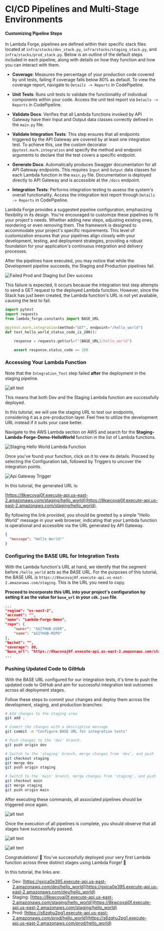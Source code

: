 # CI/CD Pipelines and Multi-Stage Environments

#### Customizing Pipeline Steps

In Lambda Forge, pipelines are defined within their specific stack files located at `infra/stacks/dev_stack.py`, `infra/stacks/staging_stack.py`, and `infra/stacks/prod_stack.py`. Below is an outline of the default steps included in each pipeline, along with details on how they function and how you can interact with them.

- **Coverage**: Measures the percentage of your production code covered by unit tests, failing if coverage falls below 80% as default. To view the coverage report, navigate to `Details -> Reports` in CodePipeline.

- **Unit Tests**: Runs unit tests to validate the functionality of individual components within your code. Access the unit test report via `Details -> Reports` in CodePipeline.

- **Validate Docs**: Verifies that all Lambda functions invoked by API Gateway have their Input and Output data classes correctly defined in the `main.py` file.

- **Validate Integration Tests**: This step ensures that all endpoints triggered by the API Gateway are covered by at least one integration test. To achieve this, use the custom decorator `@pytest.mark.integration` and specify the method and endpoint arguments to declare that the test covers a specific endpoint.

- **Generate Docs**: Automatically produces Swagger documentation for all API Gateway endpoints. This requires `Input` and `Output` data classes for each Lambda function in the `main.py` file. Documentation is deployed directly to API Gateway and is accessible at the `/docs` endpoint.

- **Integration Tests**: Performs integration testing to assess the system's overall functionality. Access the integration test report through `Details -> Reports` in CodePipeline.

Lambda Forge provides a suggested pipeline configuration, emphasizing flexibility in its design. You're encouraged to customize these pipelines to fit your project's needs. Whether adding new steps, adjusting existing ones, reordering or even removing them. The framework is designed to accommodate your project's specific requirements. This level of customization ensures that your pipelines align closely with your development, testing, and deployment strategies, providing a robust foundation for your application's continuous integration and delivery processes.

After the pipelines have executed, you may notice that while the Development pipeline succeeds, the Staging and Production pipelines fail.

![Failed Prod and Staging but Dev success](images/failed-pipelines.png)

This failure is expected, It occurs because the integration test step attempts to send a GET request to the deployed Lambda function. However, since the Stack has just been created, the Lambda function's URL is not yet available, causing the test to fail.

```python title="functions/hello_world/integration.py"
import pytest
import requests
from lambda_forge.constants import BASE_URL

@pytest.mark.integration(method="GET", endpoint="/hello_world")
def test_hello_world_status_code_is_200():

    response = requests.get(url=f"{BASE_URL}/hello_world")

    assert response.status_code == 200
```

### Accessing Your Lambda Function

Note that the `Integration_Test` step failed **after** the deployment in the staging pipeline.

![alt text](images/integration-tests-failed.png)

This means that both Dev and the Staging Lambda function are successfully deployed.

In this tutorial, we will use the staging URL to test our endpoints, considering it as a pre-production layer. Feel free to utilize the development URL instead if it suits your case better.

Navigate to the AWS Lambda section on AWS and search for the **Staging-Lambda-Forge-Demo-HelloWorld** function in the list of Lambda functions.
<br>

![Staging Hello World Lambda Function](images/staging-hello-world.png)

Once you've found your function, click on it to view its details. Proceed by selecting the Configuration tab, followed by Triggers to uncover the integration points.

![Api Gateway Trigger](images/api-gateway-trigger.png)

In this tutorial, the generated URL is:

[https://8kwcovaj0f.execute-api.us-east-2.amazonaws.com/staging/hello_world](https://8kwcovaj0f.execute-api.us-east-2.amazonaws.com/staging/hello_world).

By following the link provided, you should be greeted by a simple "Hello World" message in your web browser, indicating that your Lambda function is operational and accessible via the URL generated by API Gateway.

```json
{
  "message": "Hello World!"
}
```

### Configuring the BASE URL for Integration Tests

With the Lambda function's URL at hand, we identify that the segment before `/hello_world` acts as the BASE URL. For the purposes of this tutorial, the BASE URL is `https://8kwcovaj0f.execute-api.us-east-2.amazonaws.com/staging`. This is the URL you need to copy.

**Proceed to incorporate this URL into your project's configuration by setting it as the value for `base_url` in your `cdk.json` file**.

```{.json title="cdk.json" hl_lines=11 linenums=40}
...
"region": "us-east-2",
"account": "",
"name": "Lambda-Forge-Demo",
"repo": {
    "owner": "$GITHUB-USER",
    "name": "$GITHUB-REPO"
},
"bucket": "",
"coverage": 80,
"base_url": "https://8kwcovaj0f.execute-api.us-east-2.amazonaws.com/staging"
...
```

### Pushing Updated Code to GitHub

With the BASE URL configured for our integration tests, it's time to push the updated code to GitHub and aim for successful integration test outcomes across all deployment stages.

Follow these steps to commit your changes and deploy them across the development, staging, and production branches:

```bash
# Add changes to the staging area
git add .

# Commit the changes with a descriptive message
git commit -m "Configure BASE URL for integration tests"

# Push changes to the 'dev' branch.
git push origin dev

# Switch to the 'staging' branch, merge changes from 'dev', and push
git checkout staging
git merge dev
git push origin staging

# Switch to the 'main' branch, merge changes from 'staging', and push
git checkout main
git merge staging
git push origin main
```

After executing these commands, all associated pipelines should be triggered once again.

![alt text](images/three_pipelines.png)

Once the execution of all pipelines is complete, you should observe that all stages have successfully passed.

![alt text](images/success-pipelines.png)

![alt text](images/functions-deployed.png)

Congratulations! 🎉 You've successfully deployed your very first Lambda function across three distinct stages using Lambda Forge! 🚀

In this tutorial, the links are:

- Dev: [https://gxjca0e395.execute-api.us-east-2.amazonaws.com/dev/hello_world](https://gxjca0e395.execute-api.us-east-2.amazonaws.com/dev/hello_world)
- Staging: [https://8kwcovaj0f.execute-api.us-east-2.amazonaws.com/staging/hello_world](https://8kwcovaj0f.execute-api.us-east-2.amazonaws.com/staging/hello_world)
- Prod: [https://s6zqhu2pg1.execute-api.us-east-2.amazonaws.com/prod/hello_world](https://s6zqhu2pg1.execute-api.us-east-2.amazonaws.com/prod/hello_world)
